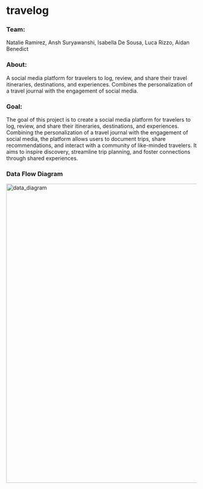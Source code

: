 # travelog

### Team:
Natalie Ramirez, Ansh Suryawanshi, Isabella De Sousa, Luca Rizzo, Aidan Benedict

### About:
A social media platform for travelers to log, review, and share their travel itineraries, destinations, and experiences. Combines the personalization of a travel journal with the engagement of social media.

### Goal:
The goal of this project is to create a social media platform for travelers to log, review, and share their itineraries, destinations, and experiences. Combining the personalization of a travel journal with the engagement of social media, the platform allows users to document trips, share recommendations, and interact with a community of like-minded travelers. It aims to inspire discovery, streamline trip planning, and foster connections through shared experiences.


### Data Flow Diagram
<img width="791" alt="data_diagram" src="https://github.com/user-attachments/assets/304b79df-4e8b-41c4-9fa5-0ec0c6802b5e" />


